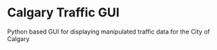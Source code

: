 # Calgary Traffic GUI
Python based GUI for displaying manipulated traffic data for the City of Calgary
